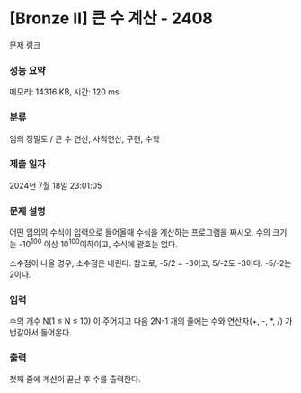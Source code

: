 # [Bronze II] 큰 수 계산 - 2408 

[문제 링크](https://www.acmicpc.net/problem/2408) 

### 성능 요약

메모리: 14316 KB, 시간: 120 ms

### 분류

임의 정밀도 / 큰 수 연산, 사칙연산, 구현, 수학

### 제출 일자

2024년 7월 18일 23:01:05

### 문제 설명

<p>어떤 임의의 수식이 입력으로 들어올때 수식을 계산하는 프로그램을 짜시오. 수의 크기는 -10<sup>100</sup> 이상 10<sup>100</sup>이하이고, 수식에 괄호는 없다.</p>

<p>소수점이 나올 경우, 소수점은 내린다. 참고로, -5/2 = -3이고, 5/-2도 -3이다. -5/-2는 2이다.</p>

### 입력 

 <p>수의 개수 N(1 ≤ N ≤ 10) 이 주어지고 다음 2N-1 개의 줄에는 수와 연산자(+, -, *, /) 가 번갈아서 들어온다.</p>

### 출력 

 <p>첫째 줄에 계산이 끝난 후 수를 출력한다.</p>

